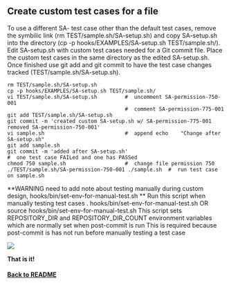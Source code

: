 ## Create custom test cases for a file

To use a different SA- test case other than the default test cases, remove the symbilic link (rm TEST/sample.sh/SA-setup.sh) and copy SA-setup.sh into the directory (cp -p hooks/EXAMPLES/SA-setup.sh TEST/sample.sh/). Edit SA-setup.sh with custom test cases needed for a Git commit file. Place the custom test cases in the same directory as the edited SA-setup.sh. Once finished use git add and git commit to have the test case changes tracked (TEST/sample.sh/SA-setup.sh).
    
    rm TEST/sample.sh/SA-setup.sh
    cp -p hooks/EXAMPLES/SA-setup.sh TEST/sample.sh/
    vi TEST/sample.sh/SA-setup.sh         #  uncomment SA-permission-750-001
                                          #  comment SA-permission-775-001
    git add TEST/sample.sh/SA-setup.sh
    git commit -m 'created custom SA-setup.sh w/ SA-permission-775-001 removed SA-permission-750-001'
    vi sample.sh                          #  append echo    "Change after SA-setup.sh"
    git add sample.sh
    git commit -m 'added after SA-setup.sh'
    #  one test case FAILed and one has PASSed
    chmod 750 sample.sh                   #  change file permission 750
    ./TEST/sample.sh/SA-permission-750-001 ./sample.sh  #  run test case on sample.sh

**WARNING need to add note about testing manually during custom design, hooks/bin/set-env-for-manual-test.sh **
    Run this script when manually testing test cases    . hooks/bin/set-env-for-manual-test.sh  OR    source hooks/bin/set-env-for-manual-test.sh
    This script sets REPOSITORY_DIR and REPOSITORY_DIR_COUNT environment variables which are normally set when post-commit is run
    This is required because post-commit is has not run before manually testing a test case


<img id="Steps git-TEST-commit-automation-5-1.gif" src="../images/git-TEST-commit-automation-5-1.gif" >



**That is it!**

#### [Back to README](https://github.com/BradleyA/git-TEST-commit-automation/blob/master/hooks/README.md#create-custom-test-cases-for-a-file)
